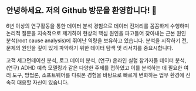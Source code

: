## 안녕하세요. 저의 Github 방문을 환영합니다! 👋

6년 이상의 연구활동을 통한 데이터 분석 경험으로 데이터 전처리를 꼼꼼하게 수행하며 논리적 질문을 지속적으로 제기하여 현상의 핵심 원인을 파고들어 찾아내는 근본 원인 분석(root cause analysis)에 뛰어난 역량을 보유하고 있습니다. 분석을 시작하기 전, 문제의 원인을 깊이 있게 파악하기 위한 데이터 탐색 및 리서치를 중요시합니다. 

고객 세그먼테이션 분석, 로그 데이터 분석, (연구) 온라인 실험 참가자들 데이터 분석, (연구) ADHD 예측 모델링과 같은 다양한 주제를 접하였고 이를 분석하는 데 필요한 여러 도구, 방법론, 소프트웨어를 다뤄본 경험을 바탕으로 빠르게 변화하는 업무 환경에 신속히 대응할 자신이 있습니다.
<!--
**jeewon-yoon/jeewon-yoon** is a ✨ _special_ ✨ repository because its `README.md` (this file) appears on your GitHub profile.

Here are some ideas to get you started:

- 🔭 I’m currently working on ...
- 🌱 I’m currently learning ...
- 👯 I’m looking to collaborate on ...
- 🤔 I’m looking for help with ...
- 💬 Ask me about ...
- 📫 How to reach me: ...
- 😄 Pronouns: ...
- ⚡ Fun fact: ...
-->
